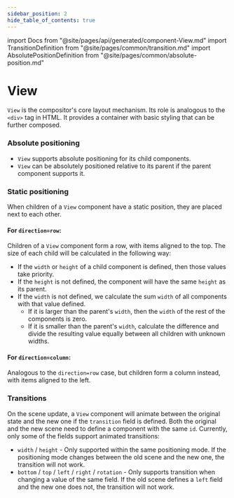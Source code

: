 ```yaml
---
sidebar_position: 2
hide_table_of_contents: true
---
```

import Docs from "@site/pages/api/generated/component-View.md"
import TransitionDefinition from "@site/pages/common/transition.md"
import AbsolutePositionDefinition from "@site/pages/common/absolute-position.md"

# View

`View` is the compositor's core layout mechanism. Its role is analogous to the
`<div>` tag in HTML. It provides a container with basic styling that can be further composed.

### Absolute positioning

<AbsolutePositionDefinition />

- `View` supports absolute positioning for its child components.
- `View` can be absolutely positioned relative to its parent if the parent component supports it.

### Static positioning

When children of a `View` component have a static position, they are placed next to each other.

#### For `direction=row`:

Children of a `View` component form a row, with items aligned to the top. The size of each child will be calculated in the following way:
- If the `width` or `height` of a child component is defined, then those values take priority.
- If the `height` is not defined, the component will have the same `height` as its parent.
- If the `width` is not defined, we calculate the sum `width` of all components with that value defined.
  - If it is larger than the parent's `width`, then the `width` of the rest of the components is zero.
  - If it is smaller than the parent's `width`, calculate the difference and divide the resulting value equally between all children with unknown widths.

#### For `direction=column`:

Analogous to the `direction=row` case, but children form a column instead, with items aligned to the left.

### Transitions

On the scene update, a `View` component will animate between the original state and the new one if the `transition` field is defined. Both the original and the new scene need to define a component with the same `id`. Currently, only some of the fields support animated transitions:

- `width` / `height` - Only supported within the same positioning mode. If the positioning mode changes between the old scene and the new one, the transition will not work.
- `bottom` / `top` / `left` / `right` / `rotation` - Only supports transition when changing a value of the same field. If the old scene defines a `left` field and the new one does not, the transition will not work.

<Docs/>

<TransitionDefinition />
